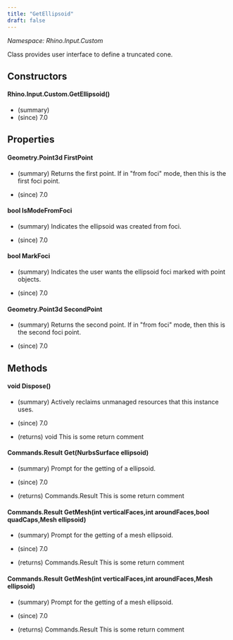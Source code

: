 ```yaml
---
title: "GetEllipsoid"
draft: false
---
```


*Namespace: Rhino.Input.Custom*

   Class provides user interface to define a truncated cone.
   
## Constructors
#### Rhino.Input.Custom.GetEllipsoid()
- (summary) 
- (since) 7.0
## Properties
#### Geometry.Point3d FirstPoint
- (summary) 
     Returns the first point. If in "from foci" mode, then this is the first foci point.
     
- (since) 7.0
#### bool IsModeFromFoci
- (summary) 
     Indicates the ellipsoid was created from foci.
     
- (since) 7.0
#### bool MarkFoci
- (summary) 
     Indicates the user wants the ellipsoid foci marked with point objects.
     
- (since) 7.0
#### Geometry.Point3d SecondPoint
- (summary) 
     Returns the second point. If in "from foci" mode, then this is the second foci point.
     
- (since) 7.0
## Methods
#### void Dispose()
- (summary) 
     Actively reclaims unmanaged resources that this instance uses.
     
- (since) 7.0
- (returns) void This is some return comment
#### Commands.Result Get(NurbsSurface ellipsoid)
- (summary) 
     Prompt for the getting of a ellipsoid.
     
- (since) 7.0
- (returns) Commands.Result This is some return comment
#### Commands.Result GetMesh(int verticalFaces,int aroundFaces,bool quadCaps,Mesh ellipsoid)
- (summary) 
     Prompt for the getting of a mesh ellipsoid.
     
- (since) 7.0
- (returns) Commands.Result This is some return comment
#### Commands.Result GetMesh(int verticalFaces,int aroundFaces,Mesh ellipsoid)
- (summary) 
     Prompt for the getting of a mesh ellipsoid.
     
- (since) 7.0
- (returns) Commands.Result This is some return comment
